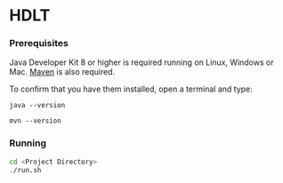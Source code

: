 # HDLT

### Prerequisites

Java Developer Kit 8 or higher is required running on Linux, Windows or Mac.
[Maven](https://maven.apache.org/) is also required.

To confirm that you have them installed, open a terminal and type:

```
java --version

mvn --version
```

### Running

```bash
cd <Project Directory>
./run.sh
```